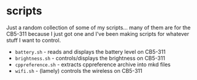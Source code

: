 scripts
=======

Just a random collection of some of my scripts... many of them are for the
CB5-311 because I just got one and I've been making scripts for whatever stuff
I want to control.

* `battery.sh` - reads and displays the battery level on CB5-311
* `brightness.sh` - controls/displays the brightness on CB5-311
* `cppreference.sh` - extracts cppreference archive into mkd files
* `wifi.sh` - (lamely) controls the wireless on CB5-311
